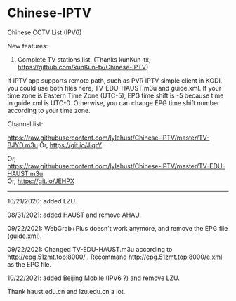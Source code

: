 # Chinese-IPTV

Chinese CCTV List (IPV6)

New features:
1. Complete TV stations list. (Thanks kunKun-tx, https://github.com/kunKun-tx/Chinese-IPTV)

If IPTV app supports remote path, such as PVR IPTV simple client in KODI, you
could use both files here, TV-EDU-HAUST.m3u and guide.xml. If your time zone is
Eastern Time Zone (UTC-5), EPG time shift is -5 because time in guide.xml is
UTC-0. Otherwise, you can change EPG time shift number according to your time
zone.

Channel list:  

https://raw.githubusercontent.com/lylehust/Chinese-IPTV/master/TV-BJYD.m3u
Or, https://git.io/JiqrY 

Or,  
https://raw.githubusercontent.com/lylehust/Chinese-IPTV/master/TV-EDU-HAUST.m3u  
Or, https://git.io/JEHPX 

----------

10/21/2020: added LZU.

08/31/2021: added HAUST and remove AHAU.

09/22/2021: WebGrab+Plus doesn't work anymore, and remove the EPG file (guide.xml).

09/22/2021: Changed TV-EDU-HAUST.m3u according to http://epg.51zmt.top:8000/ . 
Recommand http://epg.51zmt.top:8000/e.xml as the EPG file.

10/22/2021: added Beijing Mobile (IPV6 ?) and remove LZU.

Thank haust.edu.cn and lzu.edu.cn a lot. 
